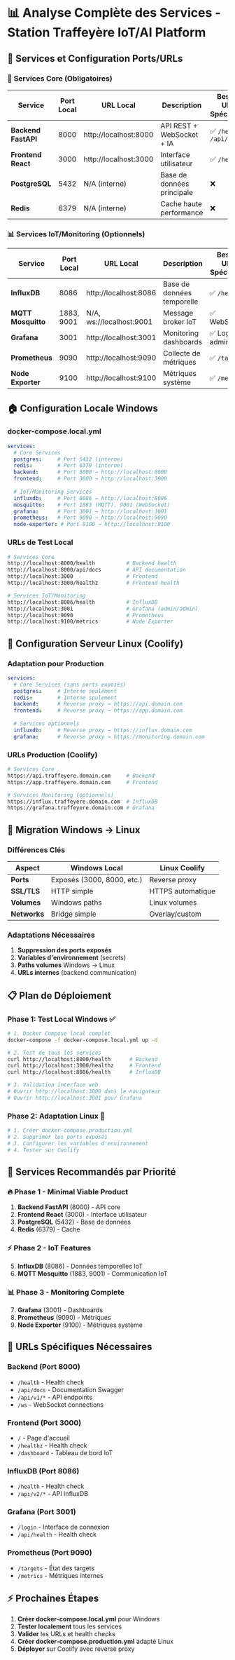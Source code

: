 # 📊 Analyse Complète des Services - Station Traffeyère IoT/AI Platform

## 🎯 Services et Configuration Ports/URLs

### 🔧 **Services Core (Obligatoires)**

| Service | Port Local | URL Local | Description | Besoin URL Spécifique |
|---------|------------|-----------|-------------|----------------------|
| **Backend FastAPI** | 8000 | http://localhost:8000 | API REST + WebSocket + IA | ✅ `/health`, `/api/docs` |
| **Frontend React** | 3000 | http://localhost:3000 | Interface utilisateur | ✅ `/healthz` |
| **PostgreSQL** | 5432 | N/A (interne) | Base de données principale | ❌ |
| **Redis** | 6379 | N/A (interne) | Cache haute performance | ❌ |

### 📊 **Services IoT/Monitoring (Optionnels)**

| Service | Port Local | URL Local | Description | Besoin URL Spécifique |
|---------|------------|-----------|-------------|----------------------|
| **InfluxDB** | 8086 | http://localhost:8086 | Base de données temporelle | ✅ `/health` |
| **MQTT Mosquitto** | 1883, 9001 | N/A, ws://localhost:9001 | Message broker IoT | ✅ WebSocket |
| **Grafana** | 3001 | http://localhost:3001 | Monitoring dashboards | ✅ Login admin |
| **Prometheus** | 9090 | http://localhost:9090 | Collecte de métriques | ✅ `/targets` |
| **Node Exporter** | 9100 | http://localhost:9100 | Métriques système | ✅ `/metrics` |

## 🏠 **Configuration Locale Windows**

### docker-compose.local.yml
```yaml
services:
  # Core Services
  postgres:     # Port 5432 (interne)
  redis:        # Port 6379 (interne)
  backend:      # Port 8000 → http://localhost:8000
  frontend:     # Port 3000 → http://localhost:3000
  
  # IoT/Monitoring Services  
  influxdb:     # Port 8086 → http://localhost:8086
  mosquitto:    # Port 1883 (MQTT), 9001 (WebSocket)
  grafana:      # Port 3001 → http://localhost:3001
  prometheus:   # Port 9090 → http://localhost:9090
  node-exporter: # Port 9100 → http://localhost:9100
```

### URLs de Test Local
```bash
# Services Core
http://localhost:8000/health          # Backend health
http://localhost:8000/api/docs        # API documentation
http://localhost:3000                 # Frontend
http://localhost:3000/healthz         # Frontend health

# Services IoT/Monitoring
http://localhost:8086/health          # InfluxDB
http://localhost:3001                 # Grafana (admin/admin)
http://localhost:9090                 # Prometheus
http://localhost:9100/metrics         # Node Exporter
```

## 🐧 **Configuration Serveur Linux (Coolify)**

### Adaptation pour Production
```yaml
services:
  # Core Services (sans ports exposés)
  postgres:     # Interne seulement
  redis:        # Interne seulement  
  backend:      # Reverse proxy → https://api.domain.com
  frontend:     # Reverse proxy → https://app.domain.com
  
  # Services optionnels
  influxdb:     # Reverse proxy → https://influx.domain.com
  grafana:      # Reverse proxy → https://monitoring.domain.com
```

### URLs Production (Coolify)
```bash
# Services Core
https://api.traffeyere.domain.com     # Backend
https://app.traffeyere.domain.com     # Frontend

# Services Monitoring (optionnels)
https://influx.traffeyere.domain.com  # InfluxDB
https://grafana.traffeyere.domain.com # Grafana
```

## 🔄 **Migration Windows → Linux**

### Différences Clés
| Aspect | Windows Local | Linux Coolify |
|--------|---------------|---------------|
| **Ports** | Exposés (3000, 8000, etc.) | Reverse proxy |
| **SSL/TLS** | HTTP simple | HTTPS automatique |
| **Volumes** | Windows paths | Linux volumes |
| **Networks** | Bridge simple | Overlay/custom |

### Adaptations Nécessaires
1. **Suppression des ports exposés**
2. **Variables d'environnement** (secrets)
3. **Paths volumes** Windows → Linux
4. **URLs internes** (backend communication)

## 📋 **Plan de Déploiement**

### Phase 1: Test Local Windows ✅
```bash
# 1. Docker Compose local complet
docker-compose -f docker-compose.local.yml up -d

# 2. Test de tous les services
curl http://localhost:8000/health      # Backend
curl http://localhost:3000/healthz     # Frontend
curl http://localhost:8086/health      # InfluxDB

# 3. Validation interface web
# Ouvrir http://localhost:3000 dans le navigateur
# Ouvrir http://localhost:3001 pour Grafana
```

### Phase 2: Adaptation Linux 🚀
```bash
# 1. Créer docker-compose.production.yml
# 2. Supprimer les ports exposés
# 3. Configurer les variables d'environnement
# 4. Tester sur Coolify
```

## 🎯 **Services Recommandés par Priorité**

### 🔥 **Phase 1 - Minimal Viable Product**
1. **Backend FastAPI** (8000) - API core
2. **Frontend React** (3000) - Interface utilisateur
3. **PostgreSQL** (5432) - Base de données
4. **Redis** (6379) - Cache

### ⚡ **Phase 2 - IoT Features**
5. **InfluxDB** (8086) - Données temporelles IoT
6. **MQTT Mosquitto** (1883, 9001) - Communication IoT

### 📊 **Phase 3 - Monitoring Complete**
7. **Grafana** (3001) - Dashboards
8. **Prometheus** (9090) - Métriques
9. **Node Exporter** (9100) - Métriques système

## 🔧 **URLs Spécifiques Nécessaires**

### Backend (Port 8000)
- `/health` - Health check
- `/api/docs` - Documentation Swagger
- `/api/v1/*` - API endpoints
- `/ws` - WebSocket connections

### Frontend (Port 3000)
- `/` - Page d'accueil
- `/healthz` - Health check
- `/dashboard` - Tableau de bord IoT

### InfluxDB (Port 8086)
- `/health` - Health check
- `/api/v2/*` - API InfluxDB

### Grafana (Port 3001)
- `/login` - Interface de connexion
- `/api/health` - Health check

### Prometheus (Port 9090)
- `/targets` - État des targets
- `/metrics` - Métriques internes

## ⚡ **Prochaines Étapes**

1. **Créer docker-compose.local.yml** pour Windows
2. **Tester localement** tous les services
3. **Valider** les URLs et health checks
4. **Créer docker-compose.production.yml** adapté Linux
5. **Déployer** sur Coolify avec reverse proxy